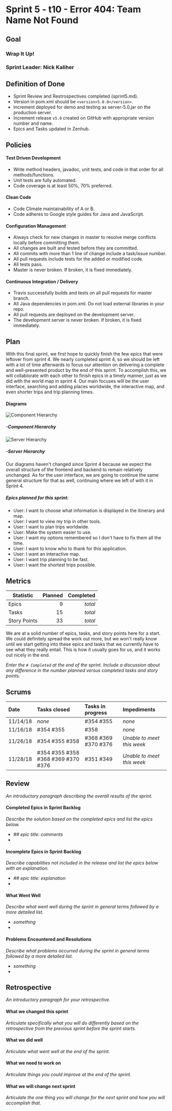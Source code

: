 # Sprint 5 - t10 - Error 404: Team Name Not Found

## Goal

### Wrap It Up!
### Sprint Leader: Nick Kaliher

## Definition of Done

* Sprint Review and Restrospectives completed (sprint5.md).
* Version in pom.xml should be `<version>5.0.0</version>`.
* Increment deployed for demo and testing as server-5.0.jar on the production server.
* Increment release `v5.0` created on GitHub with appropriate version number and name.
* Epics and Tasks updated in Zenhub.


## Policies

#### Test Driven Development
* Write method headers, javadoc, unit tests, and code in that order for all methods/functions.
* Unit tests are fully automated.
* Code coverage is at least 50%, 70% preferred.
#### Clean Code
* Code Climate maintainability of A or B.
* Code adheres to Google style guides for Java and JavaScript.
#### Configuration Management
* Always check for new changes in master to resolve merge conflicts locally before committing them.
* All changes are built and tested before they are committed.
* All commits with more than 1 line of change include a task/issue number.
* All pull requests include tests for the added or modified code.
* All tests pass.
* Master is never broken.  If broken, it is fixed immediately.
#### Continuous Integration / Delivery
* Travis successfully builds and tests on all pull requests for master branch.
* All Java dependencies in pom.xml.  Do not load external libraries in your repo. 
* All pull requests are deployed on the development server.
* The development server is never broken.  If broken, it is fixed immediately.


## Plan

With this final sprint, we first hope to quickly finish the few epics that were leftover from sprint 4. We nearly completed sprint 4, so we should be left with a lot of time afterwards to focus our attention on delivering a complete and well-presented product by the end of this sprint. To accomplish this, we will collablorate with each other to finish epics in a timely manner, just as we did with the world map in sprint 4. Our main focuses will be the user interface, searching and adding places worldwide, the interactive map, and even shorter trips and trip planning times.

#### Diagrams

![Component Hierarchy](/team/Sprint4_Component_Hierarchy.png "Sprint 4 Component Hierarchy Sketch")

##### -Component Hierarchy

![Server Hierarchy](/team/Sprint4_Server_Hierarchy.png "Sprint 4 Server Hierarchy Sketch")

##### -Server Hierarchy

Our diagrams haven't changed since Sprint 4 because we expect the overall structure of the frontend and backend to remain relatively unchanged. As for the user interface, we are going to continue the same general structure for that as well, continuing where we left of with it in Sprint 4.

##### Epics planned for this sprint:

* User: I want to choose what information is displayed in the itinerary and map.
* User: I want to view my trip in other tools.
* User: I want to plan trips worldwide.
* User: Make the system easier to use.
* User: I want my options remembered so I don't have to fix them all the time.
* User: I want to know who to thank for this application.
* User: I want an interactive map.
* User: I want trip planning to be fast.
* User: I want the shortest trips possible.


## Metrics

| Statistic | Planned | Completed |
| --- | ---: | ---: |
| Epics | 9 | *total* |
| Tasks | 15 | *total* | 
| Story Points | 33 | *total* |

We are at a solid number of epics, tasks, and story points here for a start. We could definitely spread the work out more, but we won't really know until we start getting into these epics and tasks that we currently have to see what they really entail. This is how it usually goes for us, and it works out nicely in the end.


*Enter the `# Completed` at the end of the sprint.  Include a discussion about any difference in the number planned versus completed tasks and story points.*


## Scrums

| Date | Tasks closed  | Tasks in progress | Impediments |
| :--- | :--- | :--- | :--- |
| 11/14/18 | *none* | #354 #355 | *none* | 
| 11/16/18 | #354 #355 | #358 | *none* | 
| 11/26/18 | #354 #355 #358 | #368 #369 #370 #376 | *Unable to meet this week* |
| 11/28/18 | #354 #355 #358 #368 #369 #370 #376 | #351 #349 | *Unable to meet this week* |


## Review

*An introductory paragraph describing the overall results of the sprint.*

#### Completed Epics in Sprint Backlog 

*Describe the solution based on the completed epics and list the epics below.*

* *## epic title: comments*
* 

#### Incomplete Epics in Sprint Backlog 

*Describe capabilities not included in the release and list the epics below with an explanation.*

* *## epic title: explanation*
*

#### What Went Well

*Describe what went well during the sprint in general terms followed by a more detailed list.*

* *something*
*

#### Problems Encountered and Resolutions

*Describe what problems occurred during the sprint in general terms followed by a more detailed list.*

* *something*
*

## Retrospective

*An introductory paragraph for your retrospective.*

#### What we changed this sprint

*Articulate specifically what you will do differently based on the retrospective from the previous sprint before the sprint starts.*

#### What we did well

*Articulate what went well at the end of the sprint.*

#### What we need to work on

*Articulate things you could improve at the end of the sprint.*

#### What we will change next sprint 

*Articulate the one thing you will change for the next sprint and how you will accomplish that.*
